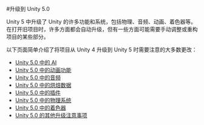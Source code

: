 #升级到 Unity 5.0

Unity 5 中升级了 Unity 的许多功能和系统，包括物理、音频、动画、着色器等。在打开旧项目时，许多方面都会自动升级，但有一些方面可能需要手动调整或重构项目的某些部分。

以下页面简单介绍了将项目从 Unity 4 升级到 Unity 5 时需要注意的大多数更改：


* [Unity 5.0 中的 AI](UpgradeGuide5-AI.html)
* [Unity 5.0 中的动画功能](UpgradeGuide5-Animation.html)
* [Unity 5.0 中的音频](UpgradeGuide5-Audio.html)
* [Unity 5.0 中的烘焙数据](UpgradeGuide5-BakedDataFormats.html)
* [Unity 5.0 中的插件](UpgradeGuide5-Plugins.html)
* [Unity 5.0 中的物理系统](UpgradeGuide5-Physics.html)
* [Unity 5.0 中的着色器](UpgradeGuide5-Shaders.html)
* [Unity 5.0 的其他升级注意事项](UpgradeGuide5-Misc.html)


